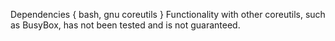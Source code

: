 Dependencies {
    bash,
    gnu coreutils
}
Functionality with other coreutils, such as BusyBox, has not been tested and is not guaranteed.
